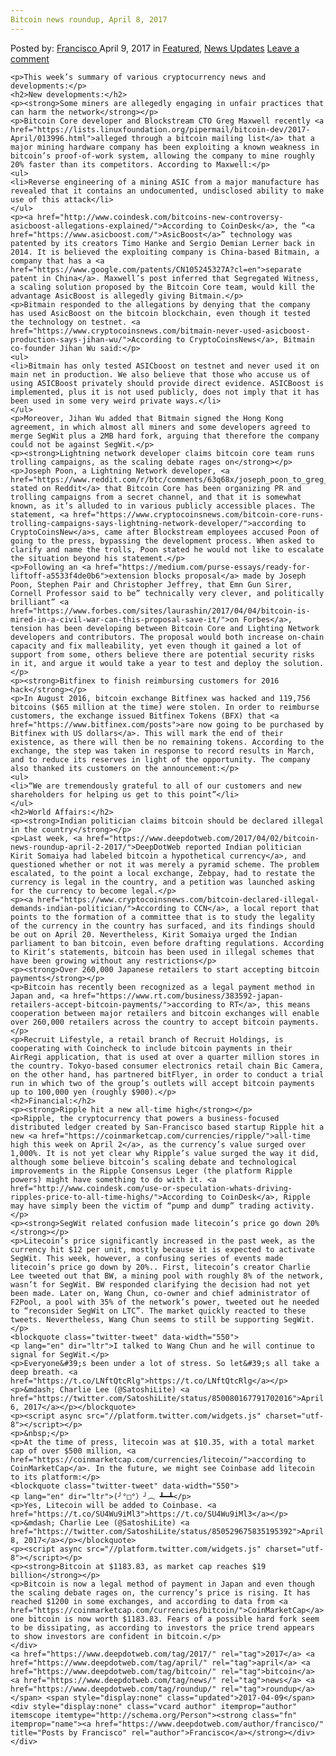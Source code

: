 ```yaml
---
Bitcoin news roundup, April 8, 2017
---
```

<article class="post-listing post-19154 post type-post status-publish format-standard has-post-thumbnail hentry  tag-3676 tag-april tag-bitcoin tag-news tag-roundup">
    <div class="post-inner">
        <span>Posted by: <a href="https://www.deepdotweb.com/author/francisco/" title="">Francisco </a></span>
    <span>April 9, 2017</span>
    <span>in <a href="https://www.deepdotweb.com/category/deepdot-news/" rel="category tag">Featured</a>, <a href="https://www.deepdotweb.com/category/news-updates/" rel="category tag">News Updates</a></span>
    <span><a href="https://www.deepdotweb.com/2017/04/09/bitcoin-news-roundup-april-8-2017/#respond">Leave a comment</a></span>
    </p>
    <div class="clear"></div>
    
    <p>This week’s summary of various cryptocurrency news and developments:</p>
    <h2>New developments:</h2>
    <p><strong>Some miners are allegedly engaging in unfair practices that can harm the network</strong></p>
    <p>Bitcoin Core developer and Blockstream CTO Greg Maxwell recently <a href="https://lists.linuxfoundation.org/pipermail/bitcoin-dev/2017-April/013996.html">alleged through a bitcoin mailing list</a> that a major mining hardware company has been exploiting a known weakness in bitcoin’s proof-of-work system, allowing the company to mine roughly 20% faster than its competitors. According to Maxwell:</p>
    <ul>
    <li>Reverse engineering of a mining ASIC from a major manufacture has revealed that it contains an undocumented, undisclosed ability to make use of this attack</li>
    </ul>
    <p><a href="http://www.coindesk.com/bitcoins-new-controversy-asicboost-allegations-explained/">According to CoinDesk</a>, the “<a href="https://www.asicboost.com/">AsicBoost</a>” technology was patented by its creators Timo Hanke and Sergio Demian Lerner back in 2014. It is believed the exploiting company is China-based Bitmain, a company that has a <a href="https://www.google.com/patents/CN105245327A?cl=en">separate patent in China</a>. Maxwell’s post inferred that Segregated Witness, a scaling solution proposed by the Bitcoin Core team, would kill the advantage AsicBoost is allegedly giving Bitmain.</p>
    <p>Bitmain responded to the allegations by denying that the company has used AsicBoost on the bitcoin blockchain, even though it tested the technology on testnet. <a href="https://www.cryptocoinsnews.com/bitmain-never-used-asicboost-production-says-jihan-wu/">According to CryptoCoinsNews</a>, Bitmain co-founder Jihan Wu said:</p>
    <ul>
    <li>Bitmain has only tested ASICboost on testnet and never used it on main net in production. We also believe that those who accuse us of using ASICBoost privately should provide direct evidence. ASICBoost is implemented, plus it is not used publicly, does not imply that it has been used in some very weird private ways.</li>
    </ul>
    <p>Moreover, Jihan Wu added that Bitmain signed the Hong Kong agreement, in which almost all miners and some developers agreed to merge SegWit plus a 2MB hard fork, arguing that therefore the company could not be against SegWit.</p>
    <p><strong>Lightning network developer claims bitcoin core team runs trolling campaigns, as the scaling debate rages on</strong></p>
    <p>Joseph Poon, a Lightning Network developer, <a href="https://www.reddit.com/r/btc/comments/63q68x/joseph_poon_to_greg_maxwel_i_was_especially/dfwebqk/">has stated on Reddit</a> that Bitcoin Core has been organizing PR and trolling campaigns from a secret channel, and that it is somewhat known, as it’s alluded to in various publicly accessible places. The statement, <a href="https://www.cryptocoinsnews.com/bitcoin-core-runs-trolling-campaigns-says-lightning-network-developer/">according to CryptoCoinsNew</a>s, came after Blockstream employees accused Poon of going to the press, bypassing the development process. When asked to clarify and name the trolls, Poon stated he would not like to escalate the situation beyond his statement.</p>
    <p>Following an <a href="https://medium.com/purse-essays/ready-for-liftoff-a5533f4de0b6">extension blocks proposal</a> made by Joseph Poon, Stephen Pair and Christopher Jeffrey, that Emn Gun Sirer, Cornell Professor said to be” technically very clever, and politically brilliant” <a href="https://www.forbes.com/sites/laurashin/2017/04/04/bitcoin-is-mired-in-a-civil-war-can-this-proposal-save-it/">on Forbes</a>, tension has been developing between Bitcoin Core and Lighting Network developers and contributors. The proposal would both increase on-chain capacity and fix malleability, yet even though it gained a lot of support from some, others believe there are potential security risks in it, and argue it would take a year to test and deploy the solution.</p>
    <p><strong>Bitfinex to finish reimbursing customers for 2016 hack</strong></p>
    <p>In August 2016, bitcoin exchange Bitfinex was hacked and 119,756 bitcoins ($65 million at the time) were stolen. In order to reimburse customers, the exchange issued Bitfinex Tokens (BFX) that <a href="https://www.bitfinex.com/posts">are now going to be purchased by Bitfinex with US dollars</a>. This will mark the end of their existence, as there will then be no remaining tokens. According to the exchange, the step was taken in response to record results in March, and to reduce its reserves in light of the opportunity. The company also thanked its customers on the announcement:</p>
    <ul>
    <li>“We are tremendously grateful to all of our customers and new shareholders for helping us get to this point”</li>
    </ul>
    <h2>World Affairs:</h2>
    <p><strong>Indian politician claims bitcoin should be declared illegal in the country</strong></p>
    <p>Last week, <a href="https://www.deepdotweb.com/2017/04/02/bitcoin-news-roundup-april-2-2017/">DeepDotWeb reported Indian politician Kirit Somaiya had labeled bitcoin a hypothetical currency</a>, and questioned whether or not it was merely a pyramid scheme. The problem escalated, to the point a local exchange, Zebpay, had to restate the currency is legal in the country, and a petition was launched asking for the currency to become legal.</p>
    <p><a href="https://www.cryptocoinsnews.com/bitcoin-declared-illegal-demands-indian-politician/">According to CCN</a>, a local report that points to the formation of a committee that is to study the legality of the currency in the country has surfaced, and its findings should be out on April 20. Nevertheless, Kirit Somaiya urged the Indian parliament to ban bitcoin, even before drafting regulations. According to Kirit’s statements, bitcoin has been used in illegal schemes that have been growing without any restrictions</p>
    <p><strong>Over 260,000 Japanese retailers to start accepting bitcoin payments</strong></p>
    <p>Bitcoin has recently been recognized as a legal payment method in Japan and, <a href="https://www.rt.com/business/383592-japan-retailers-accept-bitcoin-payments/">according to RT</a>, this means cooperation between major retailers and bitcoin exchanges will enable over 260,000 retailers across the country to accept bitcoin payments.</p>
    <p>Recruit Lifestyle, a retail branch of Recruit Holdings, is cooperating with Coincheck to include bitcoin payments in their AirRegi application, that is used at over a quarter million stores in the country. Tokyo-based consumer electronics retail chain Bic Camera, on the other hand, has partnered bitFlyer, in order to conduct a trial run in which two of the group’s outlets will accept bitcoin payments up to 100,000 yen (roughly $900).</p>
    <h2>Financial:</h2>
    <p><strong>Ripple hit a new all-time high</strong></p>
    <p>Ripple, the cryptocurrency that powers a business-focused distributed ledger created by San-Francisco based startup Ripple hit a new <a href="https://coinmarketcap.com/currencies/ripple/">all-time high this week on April 2</a>, as the currency’s value surged over 1,000%. It is not yet clear why Ripple’s value surged the way it did, although some believe bitcoin’s scaling debate and technological improvements in the Ripple Consensus Leger (the platform Ripple powers) might have something to do with it. <a href="http://www.coindesk.com/use-or-speculation-whats-driving-ripples-price-to-all-time-highs/">According to CoinDesk</a>, Ripple may have simply been the victim of “pump and dump” trading activity.</p>
    <p><strong>SegWit related confusion made litecoin’s price go down 20%</strong></p>
    <p>Litecoin’s price significantly increased in the past week, as the currency hit $12 per unit, mostly because it is expected to activate SegWit. This week, however, a confusing series of events made litecoin’s price go down by 20%.. First, litecoin’s creator Charlie Lee tweeted out that BW, a mining pool with roughly 8% of the network, wasn’t for SegWit. BW responded clarifying the decision had not yet been made. Later on, Wang Chun, co-owner and chief administrator of F2Pool, a pool with 35% of the network’s power, tweeted out he needed to “reconsider SegWit on LTC”. The market quickly reacted to these tweets. Nevertheless, Wang Chun seems to still be supporting SegWit.</p>
    <blockquote class="twitter-tweet" data-width="550">
    <p lang="en" dir="ltr">I talked to Wang Chun and he will continue to signal for SegWit.</p>
    <p>Everyone&#39;s been under a lot of stress. So let&#39;s all take a deep breath. <a href="https://t.co/LNftQtcRlg">https://t.co/LNftQtcRlg</a></p>
    <p>&mdash; Charlie Lee (@SatoshiLite) <a href="https://twitter.com/SatoshiLite/status/850080167791702016">April 6, 2017</a></p></blockquote>
    <p><script async src="//platform.twitter.com/widgets.js" charset="utf-8"></script></p>
    <p>&nbsp;</p>
    <p>At the time of press, litecoin was at $10.35, with a total market cap of over $500 million, <a href="https://coinmarketcap.com/currencies/litecoin/">according to CoinMarketCap</a>. In the future, we might see Coinbase add litecoin to its platform:</p>
    <blockquote class="twitter-tweet" data-width="550">
    <p lang="en" dir="ltr">(╯°□°）╯︵ ┻━┻</p>
    <p>Yes, Litecoin will be added to Coinbase. <a href="https://t.co/SU4Wu9iMl3">https://t.co/SU4Wu9iMl3</a></p>
    <p>&mdash; Charlie Lee (@SatoshiLite) <a href="https://twitter.com/SatoshiLite/status/850529675835195392">April 8, 2017</a></p></blockquote>
    <p><script async src="//platform.twitter.com/widgets.js" charset="utf-8"></script></p>
    <p><strong>Bitcoin at $1183.83, as market cap reaches $19 billion</strong></p>
    <p>Bitcoin is now a legal method of payment in Japan and even though the scaling debate rages on, the currency’s price is rising. It has reached $1200 in some exchanges, and according to data from <a href="https://coinmarketcap.com/currencies/bitcoin/">CoinMarketCap</a> one bitcoin is now worth $1183.83. Fears of a possible hard fork seem to be dissipating, as according to investors the price trend appears to show investors are confident in bitcoin.</p>
    </div>
    <a href="https://www.deepdotweb.com/tag/2017/" rel="tag">2017</a> <a href="https://www.deepdotweb.com/tag/april/" rel="tag">april</a> <a href="https://www.deepdotweb.com/tag/bitcoin/" rel="tag">bitcoin</a> <a href="https://www.deepdotweb.com/tag/news/" rel="tag">news</a> <a href="https://www.deepdotweb.com/tag/roundup/" rel="tag">roundup</a></span> <span style="display:none" class="updated">2017-04-09</span>
    <div style="display:none" class="vcard author" itemprop="author" itemscope itemtype="http://schema.org/Person"><strong class="fn" itemprop="name"><a href="https://www.deepdotweb.com/author/francisco/" title="Posts by Francisco" rel="author">Francisco</a></strong></div>
    </div>
</article>

